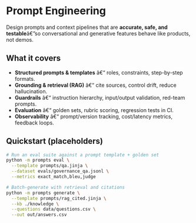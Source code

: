 ﻿# Prompt Engineering

Design prompts and context pipelines that are **accurate, safe, and testable**â€”so conversational and generative features behave like products, not demos.

## What it covers
- **Structured prompts & templates** â€“ roles, constraints, step-by-step formats.
- **Grounding & retrieval (RAG)** â€“ cite sources, control drift, reduce hallucination.
- **Guardrails** â€“ instruction hierarchy, input/output validation, red-team prompts.
- **Evaluation** â€“ golden sets, rubric scoring, regression tests in CI.
- **Observability** â€“ prompt/version tracking, cost/latency metrics, feedback loops.

## Quickstart (placeholders)
```bash
# Run an eval suite against a prompt template + golden set
python -m prompts eval \
  --template prompts/qa.jinja \
  --dataset evals/governance_qa.jsonl \
  --metrics exact_match,bleu,judge

# Batch-generate with retrieval and citations
python -m prompts generate \
  --template prompts/rag_cited.jinja \
  --kb ./knowledge \
  --questions data/questions.csv \
  --out out/answers.csv



